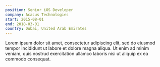 ```yaml
---
position: Senior iOS Developer
company: Acacus Technologies
start: 2015-08-01
end: 2018-03-01
country: Dubai, United Arab Emirates
---
```


Lorem ipsum dolor sit amet, consectetur adipiscing elit, sed do eiusmod tempor incididunt ut labore et dolore magna aliqua. Ut enim ad minim veniam, quis nostrud exercitation ullamco laboris nisi ut aliquip ex ea commodo consequat.